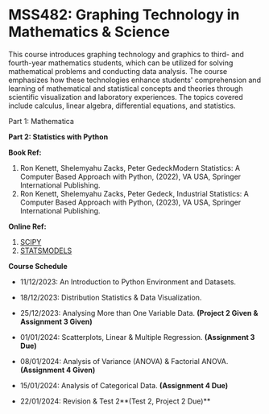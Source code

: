 # MSS482: Graphing Technology in Mathematics &amp; Science

This course introduces graphing technology and graphics to third- and fourth-year mathematics students, which can be utilized for solving mathematical problems and conducting data analysis. The course emphasizes how these technologies enhance students' comprehension and learning of mathematical and statistical concepts and theories through scientific visualization and laboratory experiences. The topics covered include calculus, linear algebra, differential equations, and statistics.

Part 1: Mathematica

**Part 2: Statistics with Python**

**Book Ref:**
1.	Ron Kenett, Shelemyahu Zacks, Peter GedeckModern Statistics: A Computer Based Approach with Python, (2022), VA USA, Springer International Publishing.
2.	Ron Kenett, Shelemyahu Zacks, Peter Gedeck, Industrial Statistics: A Computer Based Approach with Python, (2023), VA USA, Springer International Publishing.

**Online Ref:**
1. [SCIPY](https://lectures.scientific-python.org/)
2. [STATSMODELS](https://www.statsmodels.org/devel/index.html)

**Course Schedule**

- 11/12/2023: An Introduction to Python Environment and Datasets.

- 18/12/2023: Distribution Statistics & Data Visualization.	

- 25/12/2023: Analysing More than One Variable Data.	**(Project 2 Given  & Assignment 3 Given)**

- 01/01/2024: Scatterplots, Linear & Multiple Regression.	**(Assignment 3 Due)**

- 08/01/2024: Analysis of Variance (ANOVA) & Factorial ANOVA. 	**(Assignment 4 Given)**

- 15/01/2024: Analysis of Categorical Data.	**(Assignment 4 Due)**

- 22/01/2024: Revision & Test 2**(Test 2, Project 2 Due)**





